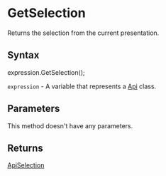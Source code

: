 # GetSelection

Returns the selection from the current presentation.

## Syntax

expression.GetSelection();

`expression` - A variable that represents a [Api](../Api.md) class.

## Parameters

This method doesn't have any parameters.

## Returns

[ApiSelection](../../ApiSelection/ApiSelection.md)
